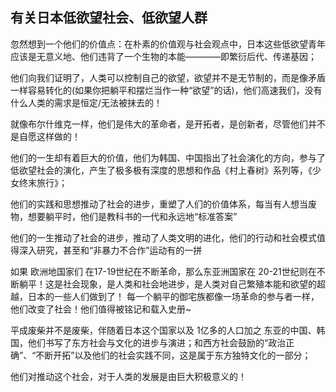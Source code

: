 ## 有关日本低欲望社会、低欲望人群

忽然想到一个他们的价值点：在朴素的价值观与社会观点中，日本这些低欲望青年应该是无意义地、他们违背了一个生物的本能————即繁衍后代、传递基因；

他们向我们证明了，人类可以控制自己的欲望，欲望并不是无节制的，而是像矛盾一样容易转化的(如果你把躺平和摆烂当作一种“欲望”的话)，他们高速我们，没有什么人类的需求是恒定/无法被抹去的！

就像布尔什维克一样，他们是伟大的革命者，是开拓者，是创新者，尽管他们并不是自愿这样做的！

他们的一生却有着巨大的价值，他们为韩国、中国指出了社会演化的方向，参与了低欲望社会的演化，产生了极多极有深度的思想和作品《村上春树》系列等，《少女终末旅行》；

他们的实践和思想推动了社会的进步，重塑了人们的价值体系，每当有人想当废物，想要躺平时，他们是教科书的一代和永远地“标准答案”

他们的一生推动了社会的进步，推动了人类文明的进化，他们的行动和社会模式值得深入研究，甚至和“非暴力不合作”运动有的一拼

如果 欧洲地国家们 在17-19世纪在不断革命，那么东亚洲国家在 20-21世纪则在不断躺平！这是社会现象，是人类和社会地进步，是人类对自己繁殖本能和欲望的超越，日本的一些人们做到了！
每一个躺平的御宅族都像一场革命的参与者一样，他们改变了社会！他们值得被铭记和载入史册~

平成废柴并不是废柴，伴随着日本这个国家以及 1亿多的人口加之 东亚的中国、韩国，他们书写了东方社会与文化的进步与演进；和西方社会鼓励的“政治正确”、“不断开拓”以及他们的社会实践不同，这是属于东方独特文化的一部分；

他们对推动这个社会，对于人类的发展是由巨大积极意义的！
